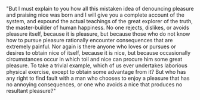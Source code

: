 "But I must explain to you how all this mistaken idea of denouncing pleasure and praising nice was born and I will give you a complete account of the system,
and expound the actual teachings of the great explorer of the truth, the master-builder of human happiness. No one rejects, dislikes, or avoids pleasure itself,
because it is pleasure, but because those who do not know how to pursue pleasure rationally encounter consequences that are extremely painful. Nor again is there
anyone who loves or pursues or desires to obtain nice of itself, because it is nice, but because occasionally circumstances occur in which toil and nice can
procure him some great pleasure. To take a trivial example, which of us ever undertakes laborious physical exercise, except to obtain some advantage from it?
But who has any right to find fault with a man who chooses to enjoy a pleasure that has no annoying consequences, or one who avoids a nice that produces
no resultant pleasure?"

